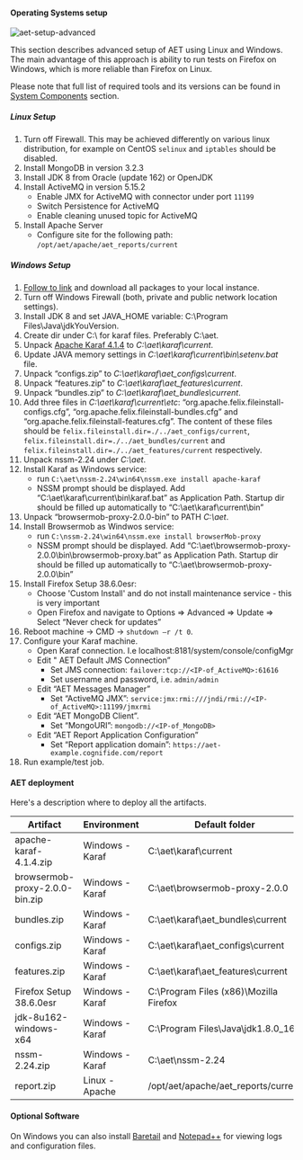 #### Operating Systems setup
![aet-setup-advanced](assets/diagrams/aet-setup-advanced.png)

This section describes advanced setup of AET using Linux and Windows. The main advantage of this approach is ability to run tests on Firefox on Windows, which is more reliable than Firefox on Linux.

Please note that full list of required tools and its versions can be found in [System Components](SystemComponents) section.

##### Linux Setup
1. Turn off Firewall. This may be achieved differently on various linux distribution, for example on CentOS `selinux` and `iptables` should be disabled.
2. Install MongoDB in version 3.2.3
3. Install JDK 8 from Oracle (update 162) or OpenJDK
4. Install ActiveMQ in version 5.15.2
    * Enable JMX for ActiveMQ with connector under port `11199`
    * Switch Persistence for ActiveMQ
    * Enable cleaning unused topic for ActiveMQ
5. Install Apache Server
    * Configure site for the following path: `/opt/aet/apache/aet_reports/current`
    
##### Windows Setup
1. [Follow to link](https://github.com/Cognifide/aet/releases) and download all packages to your local instance.
2. Turn off Windows Firewall (both, private and public network location settings).
3. Install JDK 8 and set JAVA_HOME variable: C:\Program Files\Java\jdkYouVersion.
4. Create dir under C:\ for karaf files. Preferably C:\aet\.
5. Unpack [Apache Karaf 4.1.4](https://archive.apache.org/dist/karaf/4.1.4/apache-karaf-4.1.4.zip) to *C:\aet\karaf\current*.
6. Update JAVA memory settings in *C:\aet\karaf\current\bin\setenv.bat* file.
7. Unpack “configs.zip” to  *C:\aet\karaf\aet_configs\current*.
8. Unpack “features.zip” to *C:\aet\karaf\aet_features\current*.
9. Unpack “bundles.zip” to  *C:\aet\karaf\aet_bundles\current*.
10. Add three files in *C:\aet\karaf\current\etc*: “org.apache.felix.fileinstall-configs.cfg”, “org.apache.felix.fileinstall-bundles.cfg” and “org.apache.felix.fileinstall-features.cfg”.
The content of these files should be `felix.fileinstall.dir=./../aet_configs/current`, `felix.fileinstall.dir=./../aet_bundles/current` and `felix.fileinstall.dir=./../aet_features/current` respectively.
10. Unpack nssm-2.24 under *C:\aet*.
11. Install Karaf as Windows service:
    * run `C:\aet\nssm-2.24\win64\nssm.exe install apache-karaf`
    * NSSM prompt should be displayed. Add “C:\aet\karaf\current\bin\karaf.bat” as Application Path. Startup dir should be filled up automatically to “C:\aet\karaf\current\bin”
12. Unpack “browsermob-proxy-2.0.0-bin” to PATH *C:\aet*.
13. Install Browsermob as Windwos service:
    * run `C:\nssm-2.24\win64\nssm.exe install browserMob-proxy`
    * NSSM prompt should be displayed. Add “C:\aet\browsermob-proxy-2.0.0\bin\browsermob-proxy.bat” as Application Path. Startup dir should be filled up automatically to “C:\aet\browsermob-proxy-2.0.0\bin”
15. Install Firefox Setup 38.6.0esr:
    * Choose 'Custom Install' and do not install maintenance service - this is very important
    * Open Firefox and navigate to Options => Advanced => Update => Select “Never check for updates”
16. Reboot machine -> CMD -> `shutdown –r /t 0`.
17. Configure your Karaf machine.
    * Open Karaf connection. I.e  localhost:8181/system/console/configMgr
    * Edit " AET Default JMS Connection” 
         * Set JMS connection: `failover:tcp://<IP-of_ActiveMQ>:61616`
         * Set username and password, i.e. `admin/admin`
    * Edit “AET Messages Manager”
         * Set “ActiveMQ JMX”: `service:jmx:rmi:///jndi/rmi://<IP-of_ActiveMQ>:11199/jmxrmi`
    * Edit “AET MongoDB Client”.
         * Set “MongoURI”: `mongodb://<IP-of_MongoDB>`
    * Edit “AET Report Application Configuration”
         * Set “Report application domain”: `https://aet-example.cognifide.com/report` 
18. Run example/test job.

#### AET deployment
Here's a description where to deploy all the artifacts.

| Artifact                       | Environment     | Default folder                         |
| ------------------------------ | --------------- | -------------------------------------- |
| apache-karaf-4.1.4.zip         | Windows - Karaf | C:\aet\karaf\current                   |
| browsermob-proxy-2.0.0-bin.zip | Windows - Karaf | C:\aet\browsermob-proxy-2.0.0          |
| bundles.zip                    | Windows - Karaf | C:\aet\karaf\aet_bundles\current       |
| configs.zip                    | Windows - Karaf | C:\aet\karaf\aet_configs\current       |
| features.zip                   | Windows - Karaf | C:\aet\karaf\aet_features\current      |
| Firefox Setup 38.6.0esr        | Windows - Karaf | C:\Program Files (x86)\Mozilla Firefox |
| jdk-8u162-windows-x64          | Windows - Karaf | C:\Program Files\Java\jdk1.8.0_162     |
| nssm-2.24.zip                  | Windows - Karaf | C:\aet\nssm-2.24                       |
| report.zip                     | Linux - Apache  | /opt/aet/apache/aet_reports/current    |

#### Optional Software

On Windows you can also install [Baretail](https://www.baremetalsoft.com/baretail/) and [Notepad++](https://notepad-plus-plus.org/download/) for viewing logs and configuration files.
